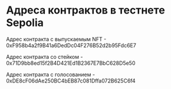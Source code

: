 # Адреса контрактов в тестнете Sepolia

Адрес контракта с выпускаемым NFT - 0xF958b4a2f9B41a6DedDc04F276B52d2b95Fdc6E7

Адрес контракта со стейком - 0x71D9bb8ed15f2B4D421Ed1B2367E7BbC628D5e50

Адрес контракта с голосованием - 0xDE8cF06dAe250BC4bEB87c081Dffa072B625C6f4

